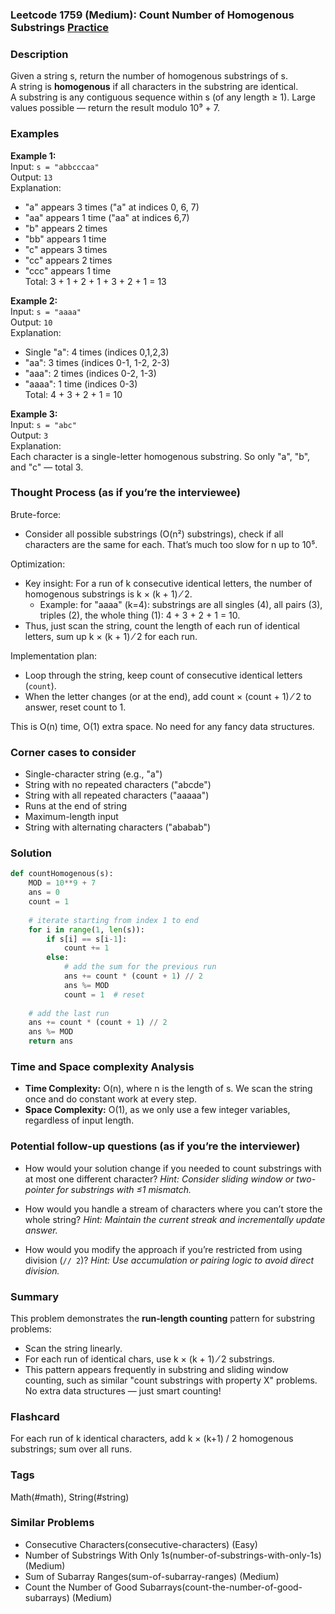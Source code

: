 ### Leetcode 1759 (Medium): Count Number of Homogenous Substrings [Practice](https://leetcode.com/problems/count-number-of-homogenous-substrings)

### Description  
Given a string s, return the number of homogenous substrings of s.  
A string is **homogenous** if all characters in the substring are identical.  
A substring is any contiguous sequence within s (of any length ≥ 1).
Large values possible — return the result modulo 10⁹ + 7.

### Examples  

**Example 1:**  
Input: `s = "abbcccaa"`  
Output: `13`  
Explanation:  
- "a" appears 3 times ("a" at indices 0, 6, 7)  
- "aa" appears 1 time ("aa" at indices 6,7)  
- "b" appears 2 times  
- "bb" appears 1 time  
- "c" appears 3 times  
- "cc" appears 2 times  
- "ccc" appears 1 time  
Total: 3 + 1 + 2 + 1 + 3 + 2 + 1 = 13

**Example 2:**  
Input: `s = "aaaa"`  
Output: `10`  
Explanation:  
- Single "a": 4 times (indices 0,1,2,3)  
- "aa": 3 times (indices 0-1, 1-2, 2-3)  
- "aaa": 2 times (indices 0-2, 1-3)  
- "aaaa": 1 time (indices 0-3)  
Total: 4 + 3 + 2 + 1 = 10

**Example 3:**  
Input: `s = "abc"`  
Output: `3`  
Explanation:  
Each character is a single-letter homogenous substring. So only "a", "b", and "c" — total 3.

### Thought Process (as if you’re the interviewee)  
Brute-force:  
- Consider all possible substrings (O(n²) substrings), check if all characters are the same for each. That’s much too slow for n up to 10⁵.

Optimization:  
- Key insight: For a run of k consecutive identical letters, the number of homogenous substrings is k × (k + 1) ⁄ 2.  
    - Example: for "aaaa" (k=4): substrings are all singles (4), all pairs (3), triples (2), the whole thing (1): 4 + 3 + 2 + 1 = 10.
- Thus, just scan the string, count the length of each run of identical letters, sum up k × (k + 1) ⁄ 2 for each run.

Implementation plan:  
- Loop through the string, keep count of consecutive identical letters (`count`).  
- When the letter changes (or at the end), add count × (count + 1) ⁄ 2 to answer, reset count to 1.

This is O(n) time, O(1) extra space. No need for any fancy data structures.

### Corner cases to consider  
- Single-character string (e.g., "a")
- String with no repeated characters ("abcde")
- String with all repeated characters ("aaaaa")
- Runs at the end of string
- Maximum-length input
- String with alternating characters ("ababab")

### Solution

```python
def countHomogenous(s):
    MOD = 10**9 + 7
    ans = 0
    count = 1
    
    # iterate starting from index 1 to end
    for i in range(1, len(s)):
        if s[i] == s[i-1]:
            count += 1
        else:
            # add the sum for the previous run
            ans += count * (count + 1) // 2
            ans %= MOD
            count = 1  # reset
            
    # add the last run
    ans += count * (count + 1) // 2
    ans %= MOD
    return ans
```

### Time and Space complexity Analysis  

- **Time Complexity:** O(n), where n is the length of s. We scan the string once and do constant work at every step.
- **Space Complexity:** O(1), as we only use a few integer variables, regardless of input length.

### Potential follow-up questions (as if you’re the interviewer)  

- How would your solution change if you needed to count substrings with at most one different character?
  *Hint: Consider sliding window or two-pointer for substrings with ≤1 mismatch.*

- How would you handle a stream of characters where you can’t store the whole string?
  *Hint: Maintain the current streak and incrementally update answer.*

- How would you modify the approach if you’re restricted from using division (`// 2`)?
  *Hint: Use accumulation or pairing logic to avoid direct division.*

### Summary
This problem demonstrates the **run-length counting** pattern for substring problems:  
- Scan the string linearly.
- For each run of identical chars, use k × (k + 1) ⁄ 2 substrings.
- This pattern appears frequently in substring and sliding window counting, such as similar "count substrings with property X" problems.
No extra data structures — just smart counting!


### Flashcard
For each run of k identical characters, add k × (k+1) / 2 homogenous substrings; sum over all runs.

### Tags
Math(#math), String(#string)

### Similar Problems
- Consecutive Characters(consecutive-characters) (Easy)
- Number of Substrings With Only 1s(number-of-substrings-with-only-1s) (Medium)
- Sum of Subarray Ranges(sum-of-subarray-ranges) (Medium)
- Count the Number of Good Subarrays(count-the-number-of-good-subarrays) (Medium)
